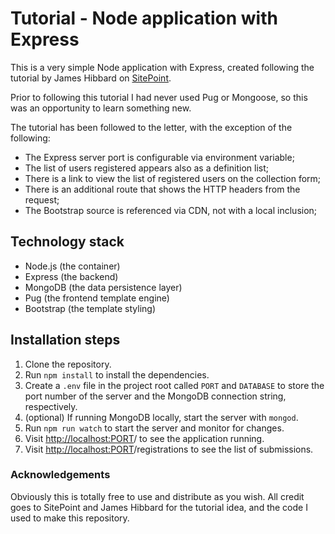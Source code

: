 # Tutorial - Node application with Express

This is a very simple Node application with Express, created following the tutorial by James Hibbard on [SitePoint](https://www.sitepoint.com/build-simple-beginner-app-node-bootstrap-mongodb/).

Prior to following this tutorial I had never used Pug or Mongoose, so this was an opportunity to learn something new.

The tutorial has been followed to the letter, with the exception of the following:
* The Express server port is configurable via environment variable;
* The list of users registered appears also as a definition list; 
* There is a link to view the list of registered users on the collection form;
* There is an additional route that shows the HTTP headers from the request;
* The Bootstrap source is referenced via CDN, not with a local inclusion;

## Technology stack

- Node.js (the container)
- Express (the backend)
- MongoDB (the data persistence layer)
- Pug (the frontend template engine)
- Bootstrap (the template styling)

## Installation steps

1. Clone the repository.
1. Run `npm install` to install the dependencies.
1. Create a `.env` file in the project root called `PORT` and `DATABASE` to store the port number of the server and the MongoDB connection string, respectively.
1. (optional) If running MongoDB locally, start the server with `mongod`.
1. Run `npm run watch` to start the server and monitor for changes.
1. Visit <http://localhost:PORT>/ to see the application running.
1. Visit <http://localhost:PORT>/registrations to see the list of submissions.

### Acknowledgements

Obviously this is totally free to use and distribute as you wish.
All credit goes to SitePoint and James Hibbard for the tutorial idea, and the code I used to make this repository.
